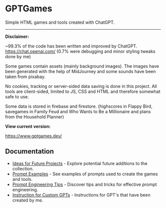 # GPTGames
Simple HTML games and tools created with ChatGPT.

---

**Disclaimer:**

~99.3% of the code has been written and improved by ChatGPT. https://chat.openai.com/
(0.7% were debugging and minor styling tweaks done by me)

Some games contain assets (mainly background images). The images have been generated with the help of MidJourney and some sounds have been taken from pixabay.

No cookies, tracking or server-sided data saving is done in this project. All tools are client-sided, limited to JS, CSS and HTML and therefore somewhat safe to use. 

Some data is stored in firebase and firestore. (highscores in Flappy Bird, savegames in Family Feud and Who Wants to Be a Millionaire and plans from the Household Planner)

**View current version:**

https://www.gptgames.dev/

## Documentation

- [Ideas for Future Projects](/IDEAS.md) - Explore potential future additions to the collection.
- [Prompt Examples](/PROMPTS.md) - See examples of prompts used to create the games and tools.
- [Prompt Engineering Tips](/TIPS.md) - Discover tips and tricks for effective prompt engineering.
- [Instruction for Custom GPTs](/GPTS.md) - Instructions for GPT's that have been created by me.
